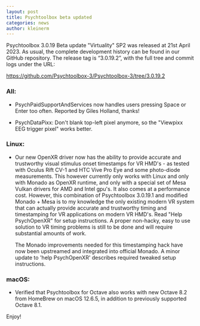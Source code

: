 ```yaml
---
layout: post
title: Psychtoolbox beta updated
categories: news
author: kleinerm
---
```


Psychtoolbox 3.0.19 Beta update "Virtuality" SP2 was released at 21st April 2023.
As usual, the complete development history can be found in our GitHub repository.
The release tag is “3.0.19.2”, with the full tree and commit logs under the URL:

<https://github.com/Psychtoolbox-3/Psychtoolbox-3/tree/3.0.19.2>

### All:

- PsychPaidSupportAndServices now handles users pressing Space or Enter too often.
  Reported by Giles Holland, thanks!

- PsychDataPixx: Don't blank top-left pixel anymore, so the "Viewpixx EEG trigger pixel"
  works better.

### Linux:

- Our new OpenXR driver now has the ability to provide accurate and trustworthy visual
  stimulus onset timestamps for VR HMD's - as tested with Oculus Rift CV-1 and HTC Vive Pro Eye
  and some photo-diode measurements. This however currently only works with Linux and only
  with Monado as OpenXR runtime, and only with a special set of Mesa Vulkan drivers for AMD
  and Intel gpu's. It also comes at a performance cost.
  However, this combination of Psychtoolbox 3.0.19.1 and modified Monado + Mesa is to my
  knowledge the only existing modern VR system that can actually provide accurate and trustworthy
  timing and timestamping for VR applications on modern VR HMD's. Read "Help PsychOpenXR"
  for setup instructions. A proper non-hacky, easy to use solution to VR timing problems is
  still to be done and will require substantial amounts of work.

  The Monado improvements needed for this timestamping hack have now been upstreamed and
  integrated into official Monado. A minor update to 'help PsychOpenXR' describes required
  tweaked setup instructions.

### macOS:

- Verified that Psychtoolbox for Octave also works with new Octave 8.2 from HomeBrew on
  macOS 12.6.5, in addition to previously supported Octave 8.1.

Enjoy!

